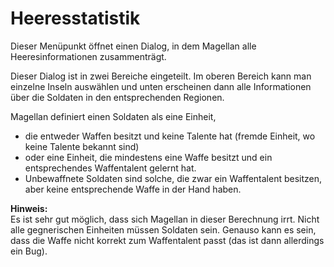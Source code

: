 <span id="top"></span>

# Heeresstatistik

Dieser Menüpunkt öffnet einen Dialog, in dem Magellan alle
Heeresinformationen zusammenträgt.

Dieser Dialog ist in zwei Bereiche eingeteilt. Im oberen Bereich kann
man einzelne Inseln auswählen und unten erscheinen dann alle
Informationen über die Soldaten in den entsprechenden Regionen.

Magellan definiert einen Soldaten als eine Einheit,

- die entweder Waffen besitzt und keine Talente hat (fremde Einheit, wo
  keine Talente bekannt sind)
- oder eine Einheit, die mindestens eine Waffe besitzt und ein
  entsprechendes Waffentalent gelernt hat.
- Unbewaffnete Soldaten sind solche, die zwar ein Waffentalent besitzen,
  aber keine entsprechende Waffe in der Hand haben.

  
  
**Hinweis:**  
Es ist sehr gut möglich, dass sich Magellan in dieser Berechnung irrt.
Nicht alle gegnerischen Einheiten müssen Soldaten sein. Genauso kann es
sein, dass die Waffe nicht korrekt zum Waffentalent passt (das ist dann
allerdings ein Bug).
